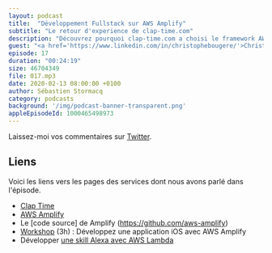 ```yaml
---
layout: podcast
title:  "Développement Fullstack sur AWS Amplify"
subtitle: "Le retour d'experience de clap-time.com"
description: "Découvrez pourquoi clap-time.com a choisi le framework AWS Amplify pour développer une application full stack"
guest: "<a href='https://www.linkedin.com/in/christophebougere/'>Christophe Bougère</a>, co-fondateur, Clap Time"
episode: 17
duration: "00:24:19"
size: 46704349
file: 017.mp3  
date: 2020-02-13 08:00:00 +0100
author: Sébastien Stormacq
category: podcasts
background: '/img/podcast-banner-transparent.png'
appleEpisodeId: 1000465498973
---
```


Laissez-moi vos commentaires sur [Twitter](https://twitter.com/sebsto).

## Liens

Voici les liens vers les pages des services dont nous avons parlé dans l'épisode.

- [Clap Time](https://www.clap-time.com/)
- [AWS Amplify](https://aws-amplify.github.io/docs/)
- Le [code source] de Amplify (https://github.com/aws-amplify)
- [Workshop](https://amplify-ios-workshop.go-aws.com/) (3h) : Développez une application iOS avec AWS Amplify
- Développer [une skill Alexa avec AWS Lambda](https://docs.aws.amazon.com/lambda/latest/dg/services-alexa.html)